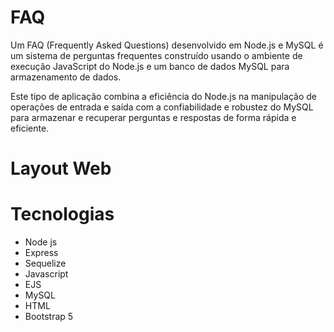 # FAQ
Um FAQ (Frequently Asked Questions) desenvolvido em Node.js e MySQL é um sistema de perguntas frequentes construído usando o ambiente de execução JavaScript do Node.js e um banco de dados MySQL para armazenamento de dados.

Este tipo de aplicação combina a eficiência do Node.js na manipulação de operações de entrada e saída com a confiabilidade e robustez do MySQL para armazenar e recuperar perguntas e respostas de forma rápida e eficiente.

# Layout Web

# Tecnologias
- Node js
- Express
- Sequelize
- Javascript
- EJS
- MySQL
- HTML
- Bootstrap 5
